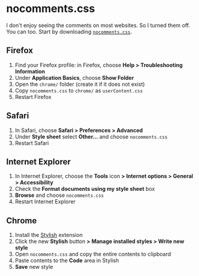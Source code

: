 # nocomments.css

I don't enjoy seeing the comments on most websites.
So I turned them off. You can too.
Start by downloading [`nocomments.css`](https://raw.githubusercontent.com/richard92m/nocomments.css/master/nocomments.css).

## Firefox
1. Find your Firefox profile: in Firefox, choose **Help > Troubleshooting Information**
1. Under **Application Basics**, choose **Show Folder**
1. Open the `chrome/` folder (create it if it does not exist)
1. Copy `nocomments.css` to `chrome/` as `userContent.css`
1. Restart Firefox

## Safari
1. In Safari, choose **Safari > Preferences > Advanced**
1. Under **Style sheet** select **Other...** and choose `nocomments.css`
1. Restart Safari

## Internet Explorer
1. In Internet Explorer, choose the **Tools** icon **> Internet options > General > Accessibility**
1. Check the **Format documents using my style sheet** box
1. **Browse** and choose `nocomments.css`
1. Restart Internet Explorer

## Chrome
1. Install the [Stylish](https://chrome.google.com/webstore/detail/stylish/fjnbnpbmkenffdnngjfgmeleoegfcffe?hl=en) extension
1. Click the new **Stylish** button **> Manage installed styles > Write new style**
1. Open `nocomments.css` and copy the entire contents to clipboard
1. Paste contents to the **Code** area in Stylish
1. **Save** new style

